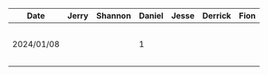 | Date        | Jerry | Shannon | Daniel | Jesse | Derrick | Fion | Task                                          |
|-------------|-------|---------|--------|-------|---------|------|-----------------------------------------------|
| 2024/01/08  |       |         | 1      |       |         |      | build initial frontend for trip configuration |